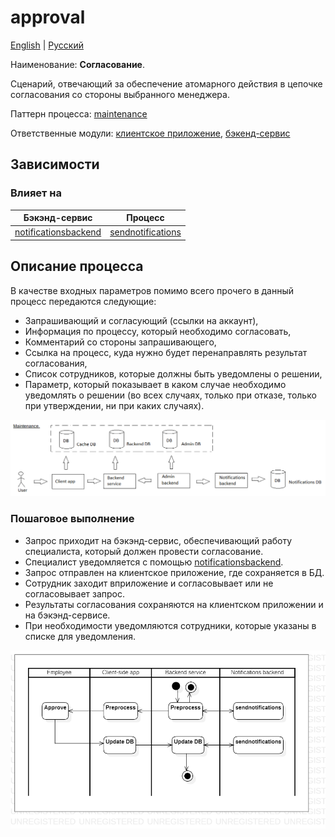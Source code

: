 # approval

[English](approval.md) | [Русский](approval.ru.md)

Наименование: **Согласование**.

Сценарий, отвечающий за обеспечение атомарного действия в цепочке согласования со стороны выбранного менеджера. 

Паттерн процесса: [maintenance](../../processpatterns/maintenance.ru.md)

Ответственные модули: [клиентское приложение](../../frontend/managerclient.ru.md), [бэкенд-сервис](../../backend/managerbackend.ru.md)

## Зависимости

### Влияет на

| Бэкэнд-сервис | Процесс |
| --- | ---- |
| [notificationsbackend](../../backend/notificationsbackend.ru.md) | [sendnotifications](../notificationsbackend/sendnotifications.ru.md) |

## Описание процесса

В качестве входных параметров помимо всего прочего в данный процесс передаются следующие: 
- Запрашивающий и согласующий (ссылки на аккаунт),
- Информация по процессу, который необходимо согласовать,
- Комментарий со стороны запрашивающего,
- Ссылка на процесс, куда нужно будет перенаправлять результат согласования,
- Список сотрудников, которые должны быть уведомлены о решении,
- Параметр, который показывает в каком случае необходимо уведомлять о решении (во всех случаях, только при отказе, только при утверждении, ни при каких случаях).

![maintenance_overall](../../img/maintenance_overall.png)

### Пошаговое выполнение

- Запрос приходит на бэкэнд-сервис, обеспечивающий работу специалиста, который должен провести согласование.
- Специалист уведомляется с помощью [notificationsbackend](../../backend/notificationsbackend.ru.md).
- Запрос отправлен на клиентское приложение, где сохраняется в БД.
- Сотрудник заходит вприложение и согласовывает или не согласовывает запрос.
- Результаты согласования сохраняются на клиентском приложении и на бэкэнд-сервисе.
- При необходимости уведомляются сотрудники, которые указаны в списке для уведомления.

![manager.approval](../../img/activitydiagrams/manager.approval.png)

